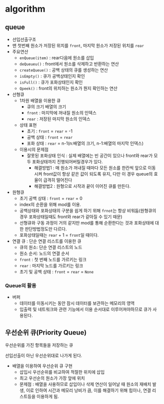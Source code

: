 # algorithm

## queue

- 선입선출구조
- 맨 첫번째 원소가 저장된 위치를 `front`, 마지막 원소가 저장된 위치를 `rear`
- 주요연산
  - `enQueue(item)` : rear다음에 원소를 삽입
  - `deQueueu()` : front에서 원소를 삭제하고 반환하는 연산
  - `createQueue()` : 공백 상태의 큐를 생성하는 연산
  - `isEmpty()` : 큐가 공백상태인지 확인
  - `isFull()` : 큐가 포화상태인지 확인
  - `Qpeek()` : front의 위치하는 원소가 뭔지 확인하는 연산
- 선형큐
  - 1차원 배열을 이용한 큐
    - 큐의 크기  배열의 크기
    - `front` : 마지막에 꺼내질 원소의 인덱스
    - `rear` : 저장된 마지막 원소의 인덱스
  - 상태 표현
    - 초기 :  `front` = `rear` = -1
    - 공백 상태 :  `front` = `rear`
    - 포화 상태 :  `rear` = n-1(n:배열의 크기, n-1:배열의 마지막 인덱스)
  - 이용시의 문제점
    - 잘못된 포화상태 인식 : 실제 배열에는 빈 공간이 있으나 front와 rear가 모두 포화상태까지 진행되어버릴경우가 있다.
      - 해결방법1 : 매 원소가 꺼내질 때마다 모든 원소를 한칸씩 앞으로 이동시켜 front값이 항상 같은 값이 되도록 유지, 다만 이 경우 queue의 효율이 급격히 떨어진다
      - 해결방법2 : 원형으로 시작과 끝이 이어진 큐를 만든다.
- 원형큐
  - 초기 공백 상태 : `front` = `rear` = 0
  - index의 순환을 위해 mod를 이용.
  - 공백상태와 포화상태의 구분을 쉽게 하기 위해 `frnot`는 항상 비워둠(원형큐의 경우 포화상태일때도 front와 rear가 같아질 수 있기 때문)
  - 선형큐와 구동 과정이 거의 같지만 mod를 통해 순환한다는 것과 포화상태에 대한 판단방법정도만 다르다.
  - 포화상태일때는 `rear` + 1 = `front`일 때이다.
- 연결 큐 : 단순 연결 리스트를 이용한 큐
  -  큐의 원소: 단순 연결 리스트의 노드
  - 원소 순서: 노드의 연결 순서
  - `front` : 첫 번째 노드를 가르키는 링크
  - `rear` : 마지막 노드를 가르키는 링크
  - 초기 및 공백 상태 : `front` = `rear` = `None`

### Queue의 활용

- 버퍼
  - 데이터를 이동시키는 동안 잠시 데이터를 보관하는 메모리의 영역
  - 입출력 및 네트워크와 관련 기능에서 이용 순서대로 이루어져야하므로 큐가 사용된다.

## 우선순위 큐(Priority Queue)

우선순위를 가진 항목들을 저장하는 큐

선입선출이 아닌 우선순위대로 나가게 된다.

- 배열을 이용하여 우선순위 큐 구현
  - 삽입시 우선순위를 비교하여 적절한 위치에 삽입
  - 최고 우선순의 원소가 가장 앞에 위치
  - 문제점 : 배열을 사용하므로 삽입이나 삭제 연산이 일어날 때 원소의 재배치 발생, 이로 인하여 시간과 메모리 낭비가 큼, 이를 해결하기 위해 힙이나, 연결 리스트등을 이용하게 됨.





